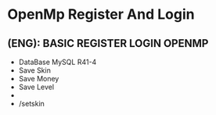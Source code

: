 # OpenMp Register And Login
## (ENG): BASIC REGISTER LOGIN OPENMP
* DataBase MySQL R41-4
* Save Skin
* Save Money
* Save Level
* 
* /setskin
